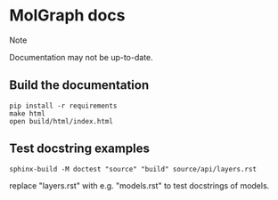 # MolGraph docs

> [!NOTE]
> Documentation may not be up-to-date.

## Build the documentation

```
pip install -r requirements
make html
open build/html/index.html
```

## Test docstring examples

```
sphinx-build -M doctest "source" "build" source/api/layers.rst 
```
replace "layers.rst" with e.g. "models.rst" to test docstrings of models.
